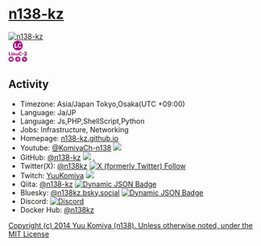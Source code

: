 # [n138-kz](https://n138-kz.github.io/)

[![n138-kz](https://github.com/n138-kz.png)](https://github.com/n138-kz)  
[<img src="https://github.com/n138-kz/n138-kz.github.io/blob/main/lib/LinuC_msv.webp" style="height:3em">](https://linuc.org/)

## Activity

- Timezone: Asia/Japan Tokyo,Osaka(UTC +09:00)
- Language: Ja/JP
- Language: Js,PHP,ShellScript,Python
- Jobs: Infrastructure, Networking
- Homepage: [n138-kz.github.io](https://n138-kz.github.io/)
- Youtube: [@KomiyaCh-n138](https://www.youtube.com/@KomiyaCh-n138) [![](https://img.shields.io/youtube/channel/subscribers/UCOX8Iv1r0V18lbOnohE7lWQ)](https://www.youtube.com/@KomiyaCh-n138)
- GitHub: [@n138-kz](https://github.com/n138-kz) [![](https://img.shields.io/github/followers/n138-kz)](https://github.com/n138-kz) [.](https://api.github.com/users/n138-kz)
- Twitter(X): [@n138kz](https://twitter.com/n138kz) [![X (formerly Twitter) Follow](https://img.shields.io/twitter/follow/n138kz)](https://twitter.com/n138kz)
- Twitch: [YuuKomiya](https://www.twitch.tv/yuukomiya) [![](https://img.shields.io/twitch/status/YuuKomiya)](https://www.twitch.tv/yuukomiya)
- Qiita: [@n138-kz](https://qiita.com/n138-kz) [![Dynamic JSON Badge](https://img.shields.io/badge/dynamic/json?url=https%3A%2F%2Fqiita.com%2Fapi%2Fv2%2Fusers%2Fn138-kz&query=%24.followers_count&style=social&logo=qiita&label=followers)](https://qiita.com/n138-kz) <!-- https://qiita.com/api/v2/docs#get-apiv2usersuser_id -->
- Bluesky: [@n138kz.bsky.social](https://bsky.app/profile/n138kz.bsky.social) [![Dynamic JSON Badge](https://img.shields.io/badge/dynamic/json?url=https%3A%2F%2Fpublic.api.bsky.app%2Fxrpc%2Fapp.bsky.actor.getProfile%3Factor%3Dn138-kz.bsky.social&query=%24.followersCount&style=social&logo=bluesky&label=followers)](https://bsky.app/profile/n138kz.bsky.social) <!-- https://docs.bsky.app/docs/api/app-bsky-actor-get-profile -->
- Discord: [![Discord](https://img.shields.io/discord/1160802738175758367?style=social&logo=discord&label=discord.gg)](https://discord.gg/dEjvyYkCwf)
- Docker Hub: [@n138kz](https://hub.docker.com/u/n138kz)

[Copyright (c) 2014 Yuu Komiya (n138). Unless otherwise noted, under the MIT License](/LICENSE)  
